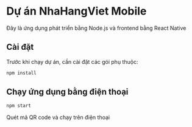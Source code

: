 # Dự án NhaHangViet Mobile

Đây là ứng dụng phát triển bằng Node.js và frontend bằng React Native

## Cài đặt

Trước khi chạy dự án, cần cài đặt các gói phụ thuộc:

```bash
npm install
```

## Chạy ứng dụng bằng điện thoại

```bash
npm start

```

Quét mã QR code và chạy trên điện thoại
